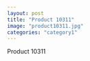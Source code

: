 ```yaml
---
layout: post
title: "Product 10311"
image: "product10311.jpg"
categories: "category1"
---
```

Product 10311
